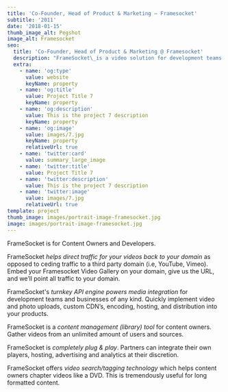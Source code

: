 ```yaml
---
title: 'Co-Founder, Head of Product & Marketing — Framesocket'
subtitle: '2011'
date: '2018-01-15'
thumb_image_alt: Pegshot
image_alt: Framesocket
seo:
  title: 'Co-Founder, Head of Product & Marketing @ Framesocket'
  description: "FrameSocket\_is a video solution for development teams and businesses of any kind.  FrameSocket's turnkey API engine "
  extra:
    - name: 'og:type'
      value: website
      keyName: property
    - name: 'og:title'
      value: Project Title 7
      keyName: property
    - name: 'og:description'
      value: This is the project 7 description
      keyName: property
    - name: 'og:image'
      value: images/7.jpg
      keyName: property
      relativeUrl: true
    - name: 'twitter:card'
      value: summary_large_image
    - name: 'twitter:title'
      value: Project Title 7
    - name: 'twitter:description'
      value: This is the project 7 description
    - name: 'twitter:image'
      value: images/7.jpg
      relativeUrl: true
template: project
thumb_image: images/portrait-image-framesocket.jpg
image: images/portrait-image-framesocket.jpg
---
```

FrameSocket is for Content Owners and Developers.

FrameSocket *helps direct traffic for your videos back to your domain* as opposed to ceding traffic to a third party domain (i.e, YouTube, Vimeo). Embed your Framesocket Video Gallery on your domain, give us the URL, and we’ll point all traffic to your domain.

FrameSocket's *turnkey API engine powers media integration* for development teams and businesses of any kind. Quickly implement video and photo uploads, custom CDN’s, encoding, hosting, and distribution into your products.

FrameSocket is a *content management (library) tool* for content owners. Gather videos from an unlimited amount of users and sources.

FrameSocket is *completely plug & play*. Partners can integrate their own players, hosting, advertising and analytics at their discretion.

FrameSocket offers *video search/tagging technology* which helps content owners chapter videos like a DVD. This is tremendously useful for long formatted content.
